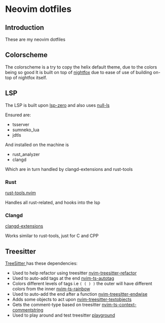 # Neovim dotfiles

## Introduction

These are my neovim dotfiles

## Colorscheme

The colorscheme is a try to copy the helix default theme, due to the colors being so good
It is built on top of [nightfox](https://github.com/EdenEast/nightfox.nvim) due to ease of use of
building on-top of nightfox itself.

## LSP

The LSP is built upon [lsp-zero](https://github.com/VonHeikemen/lsp-zero.nvim) and also uses
[null-ls](https://github.com/jose-elias-alvarez/null-ls.nvim)

Ensured are:

- tsserver
- sumneko_lua
- jdtls

And installed on the machine is

- rust_analyzer
- clangd

Which are in turn handled by clangd-extensions and rust-tools

### Rust

[rust-tools.nvim](https://github.com/simrat39/rust-tools.nvim)

Handles all rust-related, and hooks into the lsp

### Clangd

[clangd-extensions](https://git.sr.ht/~p00f/clangd_extensions.nvim)

Works similar to rust-tools, just for C and CPP

## Treesitter

[ TreeSitter ](https://github.com/nvim-treesitter/nvim-treesitter) has these dependencies:

- Used to help refactor using treesitter [nvim-treesitter-refactor](https://github.com/nvim-treesitter/nvim-treesitter-refactor)
- Used to auto-add tags at the end [nvim-ts-autotag](https://github.com/windwp/nvim-ts-autotag)
- Colors different levels of tags i.e `( ( ) )` the outer will have different colors from the inner [nvim-ts-rainbow](https://github.com/mrjones2014/nvim-ts-rainbow)
- Used to auto-add the end after a function [nvim-treesitter-endwise](https://github.com/RRethy/nvim-treesitter-endwise)
- Adds some objects to act upon [nvim-treesitter-textobjects](https://github.com/nvim-treesitter/nvim-treesitter-textobjects)
- Gets the comment-type based on treesitter [nvim-ts-context-commentstring](https://github.com/JoosepAlviste/nvim-ts-context-commentstring)
- Used to play around and test treesitter [playground](https://github.com/nvim-treesitter/playground)
